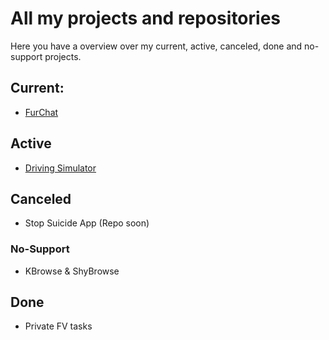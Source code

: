 # All my projects and repositories
Here you have a overview over my current, active, canceled, done and no-support projects.

## Current:
- [FurChat](https://github.com/ShyFoxYT/FurChat)

## Active
- [Driving Simulator](https://github.com/ShyFoxYT/Driving-Simulator)

## Canceled
- Stop Suicide App (Repo soon)

### No-Support
- KBrowse & ShyBrowse
## Done
- Private FV tasks
